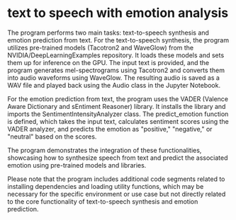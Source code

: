 # text to speech with emotion analysis
The program performs two main tasks: text-to-speech synthesis and emotion prediction from text.
For the text-to-speech synthesis, the program utilizes pre-trained models (Tacotron2 and WaveGlow) from the NVIDIA/DeepLearningExamples repository. It loads these models and sets them up for inference on the GPU. The input text is provided, and the program generates mel-spectrograms using Tacotron2 and converts them into audio waveforms using WaveGlow. The resulting audio is saved as a WAV file and played back using the Audio class in the Jupyter Notebook.

For the emotion prediction from text, the program uses the VADER (Valence Aware Dictionary and sEntiment Reasoner) library. It installs the library and imports the SentimentIntensityAnalyzer class. The predict_emotion function is defined, which takes the input text, calculates sentiment scores using the VADER analyzer, and predicts the emotion as "positive," "negative," or "neutral" based on the scores.

The program demonstrates the integration of these functionalities, showcasing how to synthesize speech from text and predict the associated emotion using pre-trained models and libraries.

Please note that the program includes additional code segments related to installing dependencies and loading utility functions, which may be necessary for the specific environment or use case but not directly related to the core functionality of text-to-speech synthesis and emotion prediction.
